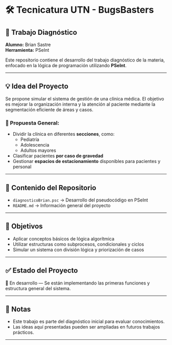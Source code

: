 # 🛠️ Tecnicatura UTN - BugsBasters

## 🧠 Trabajo Diagnóstico

**Alumno:** Brian Sastre  
**Herramienta:** PSeInt

Este repositorio contiene el desarrollo del trabajo diagnóstico de la materia, enfocado en la lógica de programación utilizando **PSeInt**.

---

## 💡 Idea del Proyecto

Se propone simular el sistema de gestión de una clínica médica. El objetivo es mejorar la organización interna y la atención al paciente mediante la segmentación eficiente de áreas y casos.

### 🏥 Propuesta General:

- Dividir la clínica en diferentes **secciones**, como:
  - Pediatría
  - Adolescencia
  - Adultos mayores
- Clasificar pacientes **por caso de gravedad**
- Gestionar **espacios de estacionamiento** disponibles para pacientes y personal

---

## 📁 Contenido del Repositorio

- `diagnosticoBrian.psc` → Desarrollo del pseudocódigo en PSeInt
- `README.md` → Información general del proyecto

---

## 🚀 Objetivos

- Aplicar conceptos básicos de lógica algorítmica
- Utilizar estructuras como subprocesos, condicionales y ciclos
- Simular un sistema con división lógica y priorización de casos

---

## ✅ Estado del Proyecto

🔄 En desarrollo — Se están implementando las primeras funciones y estructura general del sistema.

---

## 📌 Notas

- Este trabajo es parte del diagnóstico inicial para evaluar conocimientos.
- Las ideas aquí presentadas pueden ser ampliadas en futuros trabajos prácticos.

---

